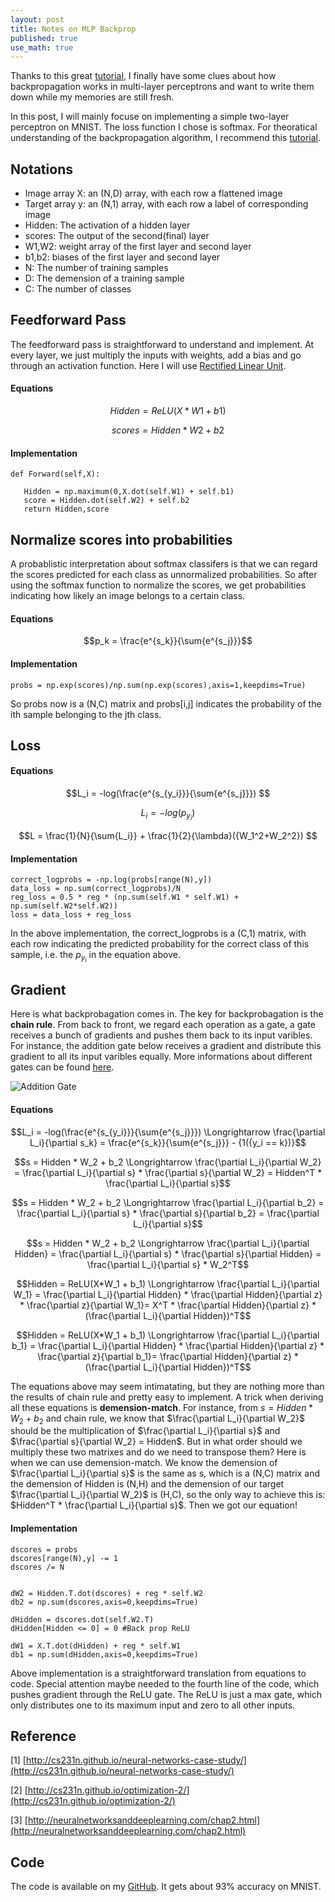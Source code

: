 ```yaml
---
layout: post
title: Notes on MLP Backprop
published: true
use_math: true
---
```


Thanks to this great [tutorial](http://cs231n.github.io/neural-networks-case-study/), I finally have some clues about how backpropagation works in multi-layer perceptrons and want to write them down while my memories are still fresh. 

In this post, I will mainly focuse on implementing a simple two-layer perceptron on MNIST. The loss function I chose is softmax. For theoratical understanding of the backpropagation algorithm, I recommend this [tutorial](http://neuralnetworksanddeeplearning.com/chap2.html).

## Notations

- Image array X: an (N,D) array, with each row a flattened image
- Target array y: an (N,1) array, with each row a label of corresponding image
- Hidden: The activation of a hidden layer
- scores: The output of the second(final) layer
- W1,W2: weight array of the first layer and second layer
- b1,b2: biases of the first layer and second layer
- N: The number of training samples
- D: The demension of a training sample
- C: The number of classes

## Feedforward Pass

The feedforward pass is straightforward to understand and implement. At every layer, we just multiply the inputs with weights, add a bias and go through an activation function. Here I will use [Rectified Linear Unit](https://en.wikipedia.org/wiki/Rectifier_(neural_networks)).

#### Equations

$$ Hidden = ReLU(X*W1 + b1)$$

$$ scores = Hidden*W2 + b2 $$

#### Implementation

```
def Forward(self,X):
  
   Hidden = np.maximum(0,X.dot(self.W1) + self.b1)
   score = Hidden.dot(self.W2) + self.b2
   return Hidden,score
```
  
## Normalize scores into probabilities

A probablistic interpretation about softmax classifers is that we can regard the scores predicted for each class as unnormalized probabilities. So after using the softmax function to normalize the scores, we get probabilities indicating how likely an image belongs to a certain class.

#### Equations

$$p_k = \frac{e^{s_k}}{\sum{e^{s_j}}}$$

#### Implementation

```
probs = np.exp(scores)/np.sum(np.exp(scores),axis=1,keepdims=True)
```

So probs now is a (N,C) matrix and probs[i,j] indicates the probability of the ith sample belonging to the jth class.

## Loss

#### Equations

$$L_i = -log(\frac{e^{s_{y_i}}}{\sum{e^{s_j}}}) $$

$$L_i = -log(p_{y_i}) $$

$$L = \frac{1}{N}{\sum{L_i}} + \frac{1}{2}{\lambda}({W_1^2+W_2^2}) $$

#### Implementation

```
correct_logprobs = -np.log(probs[range(N),y])
data_loss = np.sum(correct_logprobs)/N
reg_loss = 0.5 * reg * (np.sum(self.W1 * self.W1) + np.sum(self.W2*self.W2))
loss = data_loss + reg_loss

```

In the above implementation, the correct_logprobs is a (C,1) matrix, with each row indicating the predicted probability for the correct class of this sample, i.e. the $p_{y_i}$ in the equation above.

## Gradient

Here is what backprobagation comes in. The key for backprobagation is the <strong>chain rule</strong>. From back to front, we regard each operation as a gate, a gate receives a bunch of gradients and pushes them back to its input varibles. For instance, the addition gate below receives a gradient and distribute this gradient to all its input varibles equally. More informations about different gates can be found [here](http://cs231n.github.io/optimization-2/).

![Addition Gate](https://raw.githubusercontent.com/sunshineatnoon/sunshineatnoon.github.io/master/images/mlp.png)

#### Equations

$$L_i = -log(\frac{e^{s_{y_i}}}{\sum{e^{s_j}}}) \Longrightarrow \frac{\partial L_i}{\partial s_k} = \frac{e^{s_k}}{\sum{e^{s_j}}} - {1({y_i == k})}$$

$$s = Hidden * W_2 + b_2 \Longrightarrow \frac{\partial L_i}{\partial W_2} = \frac{\partial L_i}{\partial s} * \frac{\partial s}{\partial W_2} = Hidden^T * \frac{\partial L_i}{\partial s}$$

$$s = Hidden * W_2 + b_2 \Longrightarrow \frac{\partial L_i}{\partial b_2} = \frac{\partial L_i}{\partial s} * \frac{\partial s}{\partial b_2} = \frac{\partial L_i}{\partial s}$$

$$s = Hidden * W_2 + b_2 \Longrightarrow \frac{\partial L_i}{\partial Hidden} = \frac{\partial L_i}{\partial s} * \frac{\partial s}{\partial Hidden} = \frac{\partial L_i}{\partial s} * W_2^T$$

$$Hidden = ReLU(X*W_1 + b_1) \Longrightarrow \frac{\partial L_i}{\partial W_1} = \frac{\partial L_i}{\partial Hidden} * \frac{\partial Hidden}{\partial z} * \frac{\partial z}{\partial W_1}= X^T * \frac{\partial Hidden}{\partial z} * (\frac{\partial L_i}{\partial Hidden})^T$$

$$Hidden = ReLU(X*W_1 + b_1) \Longrightarrow \frac{\partial L_i}{\partial b_1} = \frac{\partial L_i}{\partial Hidden} * \frac{\partial Hidden}{\partial z} * \frac{\partial z}{\partial b_1}= \frac{\partial Hidden}{\partial z} * (\frac{\partial L_i}{\partial Hidden})^T$$

The equations above may seem intimatating, but they are nothing more than the results of chain rule and pretty easy to implement. A trick when deriving all these equations is <strong>demension-match</strong>. For instance, from $s = Hidden * W_2 + b_2$ and chain rule, we know that $\frac{\partial L_i}{\partial W_2}$ should be the multiplication of $\frac{\partial L_i}{\partial s}$ and $\frac{\partial s}{\partial W_2} = Hidden$. But in what order should we multiply these two matrixes and do we need to transpose them? Here is when we can use demension-match. We know the demension of $\frac{\partial L_i}{\partial s}$ is the same as s, which is a (N,C) matrix and the demension of Hidden is (N,H) and the demension of our target $\frac{\partial L_i}{\partial W_2}$ is (H,C), so the only way to achieve this is:  $Hidden^T * \frac{\partial L_i}{\partial s}$. Then we got our equation!

#### Implementation

```
dscores = probs
dscores[range(N),y] -= 1
dscores /= N


dW2 = Hidden.T.dot(dscores) + reg * self.W2
db2 = np.sum(dscores,axis=0,keepdims=True)

dHidden = dscores.dot(self.W2.T)
dHidden[Hidden <= 0] = 0 #Back prop ReLU

dW1 = X.T.dot(dHidden) + reg * self.W1
db1 = np.sum(dHidden,axis=0,keepdims=True)

```

Above implementation is a straightforward translation from equations to code. Special attention maybe needed to the fourth line of the code, which pushes gradient through the ReLU gate. The ReLU is just a max gate, which only distributes one to its maximum input and zero to all other inputs.

## Reference

[1] [http://cs231n.github.io/neural-networks-case-study/](http://cs231n.github.io/neural-networks-case-study/)

[2] [http://cs231n.github.io/optimization-2/](http://cs231n.github.io/optimization-2/)

[3] [http://neuralnetworksanddeeplearning.com/chap2.html](http://neuralnetworksanddeeplearning.com/chap2.html)


## Code

The code is available on my [GitHub](https://github.com/sunshineatnoon/Deep-Learning-Practice). It gets about 93% accuracy on MNIST.





















